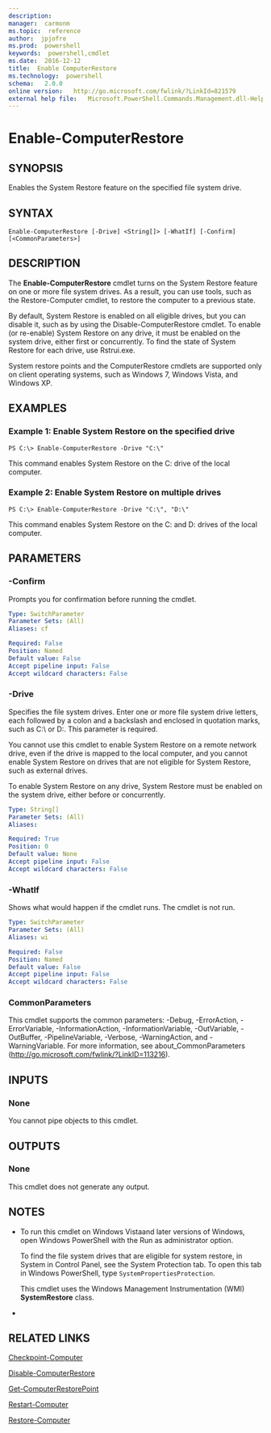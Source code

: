 ```yaml
---
description:  
manager:  carmonm
ms.topic:  reference
author:  jpjofre
ms.prod:  powershell
keywords:  powershell,cmdlet
ms.date:  2016-12-12
title:  Enable ComputerRestore
ms.technology:  powershell
schema:   2.0.0
online version:   http://go.microsoft.com/fwlink/?LinkId=821579
external help file:   Microsoft.PowerShell.Commands.Management.dll-Help.xml
---
```



# Enable-ComputerRestore

## SYNOPSIS
Enables the System Restore feature on the specified file system drive.

## SYNTAX

```
Enable-ComputerRestore [-Drive] <String[]> [-WhatIf] [-Confirm] [<CommonParameters>]
```

## DESCRIPTION
The **Enable-ComputerRestore** cmdlet turns on the System Restore feature on one or more file system drives.
As a result, you can use tools, such as the Restore-Computer cmdlet, to restore the computer to a previous state.

By default, System Restore is enabled on all eligible drives, but you can disable it, such as by using the Disable-ComputerRestore cmdlet.
To enable (or re-enable) System Restore on any drive, it must be enabled on the system drive, either first or concurrently.
To find the state of System Restore for each drive, use Rstrui.exe.

System restore points and the ComputerRestore cmdlets are supported only on client operating systems, such as Windows 7, Windows Vista, and Windows XP.

## EXAMPLES

### Example 1: Enable System Restore on the specified drive
```
PS C:\> Enable-ComputerRestore -Drive "C:\"
```

This command enables System Restore on the C: drive of the local computer.

### Example 2: Enable System Restore on multiple drives
```
PS C:\> Enable-ComputerRestore -Drive "C:\", "D:\"
```

This command enables System Restore on the C: and D: drives of the local computer.

## PARAMETERS

### -Confirm
Prompts you for confirmation before running the cmdlet.

```yaml
Type: SwitchParameter
Parameter Sets: (All)
Aliases: cf

Required: False
Position: Named
Default value: False
Accept pipeline input: False
Accept wildcard characters: False
```

### -Drive
Specifies the file system drives.
Enter one or more file system drive letters, each followed by a colon and a backslash and enclosed in quotation marks, such as C:\ or D:\.
This parameter is required.

You cannot use this cmdlet to enable System Restore on a remote network drive, even if the drive is mapped to the local computer, and you cannot enable System Restore on drives that are not eligible for System Restore, such as external drives.

To enable System Restore on any drive, System Restore must be enabled on the system drive, either before or concurrently.

```yaml
Type: String[]
Parameter Sets: (All)
Aliases: 

Required: True
Position: 0
Default value: None
Accept pipeline input: False
Accept wildcard characters: False
```

### -WhatIf
Shows what would happen if the cmdlet runs.
The cmdlet is not run.

```yaml
Type: SwitchParameter
Parameter Sets: (All)
Aliases: wi

Required: False
Position: Named
Default value: False
Accept pipeline input: False
Accept wildcard characters: False
```

### CommonParameters
This cmdlet supports the common parameters: -Debug, -ErrorAction, -ErrorVariable, -InformationAction, -InformationVariable, -OutVariable, -OutBuffer, -PipelineVariable, -Verbose, -WarningAction, and -WarningVariable. For more information, see about_CommonParameters (http://go.microsoft.com/fwlink/?LinkID=113216).

## INPUTS

### None
You cannot pipe objects to this cmdlet.

## OUTPUTS

### None
This cmdlet does not generate any output.

## NOTES
* To run this cmdlet on Windows Vistaand later versions of Windows, open Windows PowerShell with the Run as administrator option.

  To find the file system drives that are eligible for system restore, in System in Control Panel, see the System Protection tab.
To open this tab in Windows PowerShell, type `SystemPropertiesProtection`.

  This cmdlet uses the Windows Management Instrumentation (WMI) **SystemRestore** class.

*

## RELATED LINKS

[Checkpoint-Computer](Checkpoint-Computer.md)

[Disable-ComputerRestore](Disable-ComputerRestore.md)

[Get-ComputerRestorePoint](Get-ComputerRestorePoint.md)

[Restart-Computer](Restart-Computer.md)

[Restore-Computer](Restore-Computer.md)

